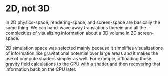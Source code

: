 # 2D, not 3D

In 2D physics-space, rendering-space, and screen-space are basically the same thing. We can hand-wave away translations
therein and all the complexities of visualizing information about a 3D volume in 2D screen-space. 

2D simulation space was selected mainly because it simplifies visualizations of information like gravitational potential
over large areas and it makes the use of compute shaders simpler as well. For example, offloading those gravity field
calculations to the GPU with a shader and then recovering that information back on the CPU later.
